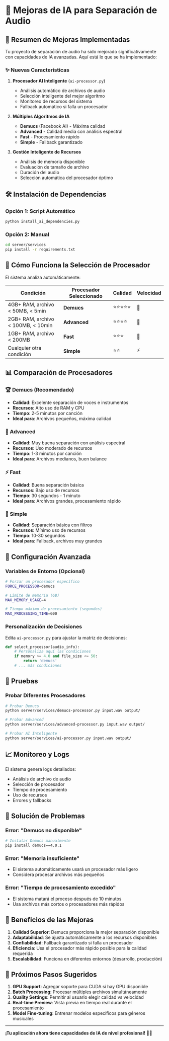 # 🎵 Mejoras de IA para Separación de Audio

## 🚀 Resumen de Mejoras Implementadas

Tu proyecto de separación de audio ha sido mejorado significativamente con capacidades de IA avanzadas. Aquí está lo que se ha implementado:

### ✨ Nuevas Características

1. **Procesador AI Inteligente** (`ai-processor.py`)
   - Análisis automático de archivos de audio
   - Selección inteligente del mejor algoritmo
   - Monitoreo de recursos del sistema
   - Fallback automático si falla un procesador

2. **Múltiples Algoritmos de IA**
   - **Demucs** (Facebook AI) - Máxima calidad
   - **Advanced** - Calidad media con análisis espectral
   - **Fast** - Procesamiento rápido
   - **Simple** - Fallback garantizado

3. **Gestión Inteligente de Recursos**
   - Análisis de memoria disponible
   - Evaluación de tamaño de archivo
   - Duración del audio
   - Selección automática del procesador óptimo

## 🛠️ Instalación de Dependencias

### Opción 1: Script Automático
```bash
python install_ai_dependencies.py
```

### Opción 2: Manual
```bash
cd server/services
pip install -r requirements.txt
```

## 🎯 Cómo Funciona la Selección de Procesador

El sistema analiza automáticamente:

| Condición | Procesador Seleccionado | Calidad | Velocidad |
|-----------|------------------------|---------|-----------|
| 4GB+ RAM, archivo < 50MB, < 5min | **Demucs** | ⭐⭐⭐⭐⭐ | 🐌 |
| 2GB+ RAM, archivo < 100MB, < 10min | **Advanced** | ⭐⭐⭐⭐ | 🐌 |
| 1GB+ RAM, archivo < 200MB | **Fast** | ⭐⭐⭐ | 🚀 |
| Cualquier otra condición | **Simple** | ⭐⭐ | ⚡ |

## 📊 Comparación de Procesadores

### 🏆 Demucs (Recomendado)
- **Calidad**: Excelente separación de voces e instrumentos
- **Recursos**: Alto uso de RAM y CPU
- **Tiempo**: 2-5 minutos por canción
- **Ideal para**: Archivos pequeños, máxima calidad

### 🎯 Advanced
- **Calidad**: Muy buena separación con análisis espectral
- **Recursos**: Uso moderado de recursos
- **Tiempo**: 1-3 minutos por canción
- **Ideal para**: Archivos medianos, buen balance

### ⚡ Fast
- **Calidad**: Buena separación básica
- **Recursos**: Bajo uso de recursos
- **Tiempo**: 30 segundos - 1 minuto
- **Ideal para**: Archivos grandes, procesamiento rápido

### 🔧 Simple
- **Calidad**: Separación básica con filtros
- **Recursos**: Mínimo uso de recursos
- **Tiempo**: 10-30 segundos
- **Ideal para**: Fallback, archivos muy grandes

## 🔧 Configuración Avanzada

### Variables de Entorno (Opcional)
```bash
# Forzar un procesador específico
FORCE_PROCESSOR=demucs

# Límite de memoria (GB)
MAX_MEMORY_USAGE=4

# Tiempo máximo de procesamiento (segundos)
MAX_PROCESSING_TIME=600
```

### Personalización de Decisiones
Edita `ai-processor.py` para ajustar la matriz de decisiones:

```python
def select_processor(audio_info):
    # Personaliza aquí las condiciones
    if memory >= 4.0 and file_size <= 50:
        return 'demucs'
    # ... más condiciones
```

## 🧪 Pruebas

### Probar Diferentes Procesadores
```bash
# Probar Demucs
python server/services/demucs-processor.py input.wav output/

# Probar Advanced
python server/services/advanced-processor.py input.wav output/

# Probar AI Inteligente
python server/services/ai-processor.py input.wav output/
```

## 📈 Monitoreo y Logs

El sistema genera logs detallados:
- Análisis de archivo de audio
- Selección de procesador
- Tiempo de procesamiento
- Uso de recursos
- Errores y fallbacks

## 🚨 Solución de Problemas

### Error: "Demucs no disponible"
```bash
# Instalar Demucs manualmente
pip install demucs==4.0.1
```

### Error: "Memoria insuficiente"
- El sistema automáticamente usará un procesador más ligero
- Considera procesar archivos más pequeños

### Error: "Tiempo de procesamiento excedido"
- El sistema matará el proceso después de 10 minutos
- Usa archivos más cortos o procesadores más rápidos

## 🎉 Beneficios de las Mejoras

1. **Calidad Superior**: Demucs proporciona la mejor separación disponible
2. **Adaptabilidad**: Se ajusta automáticamente a los recursos disponibles
3. **Confiabilidad**: Fallback garantizado si falla un procesador
4. **Eficiencia**: Usa el procesador más rápido posible para la calidad requerida
5. **Escalabilidad**: Funciona en diferentes entornos (desarrollo, producción)

## 🔮 Próximos Pasos Sugeridos

1. **GPU Support**: Agregar soporte para CUDA si hay GPU disponible
2. **Batch Processing**: Procesar múltiples archivos simultáneamente
3. **Quality Settings**: Permitir al usuario elegir calidad vs velocidad
4. **Real-time Preview**: Vista previa en tiempo real durante el procesamiento
5. **Model Fine-tuning**: Entrenar modelos específicos para géneros musicales

---

**¡Tu aplicación ahora tiene capacidades de IA de nivel profesional! 🎵✨** 